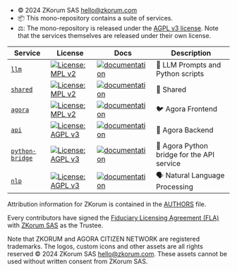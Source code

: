 - © 2024 ZKorum SAS <hello@zkorum.com>
- 📦 This mono-repository contains a suite of services.
- ⚖️: The mono-repository is released under the [AGPL v3 license](./COPYING). Note that the services themselves are released under their own license.

| Service                                     | License                                                                                                          | Docs                                                                                   | Description                                |
| ------------------------------------------- | ---------------------------------------------------------------------------------------------------------------- | -------------------------------------------------------------------------------------- | ------------------------------------------ |
| [`llm`](./services/llm)                     | [![License: MPL v2](https://img.shields.io/badge/license-MPL%202.0-cyan.svg)](./services/agora/COPYING)          | [![documentation](https://img.shields.io/badge/readme-cyan)](./services/llm)           | 🧠 LLM Prompts and Python scripts          |
| [`shared`](./services/shared)               | [![License: MPL v2](https://img.shields.io/badge/license-MPL%202.0-cyan.svg)](./services/shared/COPYING)         | [![documentation](https://img.shields.io/badge/readme-cyan)](./services/shared)        | 🤝 Shared                                  |
| [`agora`](./services/agora)                 | [![License: MPL v2](https://img.shields.io/badge/license-MPL%202.0-cyan.svg)](./services/agora/COPYING)          | [![documentation](https://img.shields.io/badge/readme-cyan)](./services/agora)         | 🐦 Agora Frontend                          |
| [`api`](./services/api)                     | [![License: AGPL v3](https://img.shields.io/badge/License-AGPL%20v3-blue.svg)](./services/api/COPYING)           | [![documentation](https://img.shields.io/badge/readme-blue)](./services/api)           | 💭 Agora Backend                           |
| [`python-bridge`](./services/python-bridge) | [![License: AGPL v3](https://img.shields.io/badge/License-AGPL%20v3-blue.svg)](./services/python-bridge/COPYING) | [![documentation](https://img.shields.io/badge/readme-blue)](./services/python-bridge) | 🌉 Agora Python bridge for the API service |
| [`nlp`](./services/nlp)                     | [![License: AGPL v3](https://img.shields.io/badge/License-AGPL%20v3-blue.svg)](./services/back/COPYING)          | [![documentation](https://img.shields.io/badge/readme-blue)](./services/nlp)           | 🗣️ Natural Language Processing             |

Attribution information for ZKorum is contained in the [AUTHORS](AUTHORS) file.

Every contributors have signed the [Fiduciary Licensing Agreement (FLA)](https://cla-assistant.io/zkorum/zkorum) with [ZKorum SAS](https://annuaire-entreprises.data.gouv.fr/entreprise/zkorum-984736173) as the Trustee.

Note that ZKORUM and AGORA CITIZEN NETWORK are registered trademarks. The logos, custom icons and other assets are all rights reserved © 2024 ZKorum SAS <hello@zkorum.com>. These assets cannot be used without written consent from ZKorum SAS.
